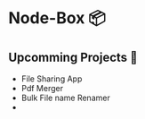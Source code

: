 # Node-Box 📦 


## Upcomming Projects 🚀 

 - File Sharing App
 - Pdf Merger
 - Bulk File name Renamer
 - 

